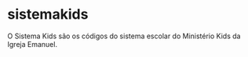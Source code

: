 # sistemakids
O Sistema Kids são os códigos do sistema escolar do Ministério Kids da Igreja Emanuel.
